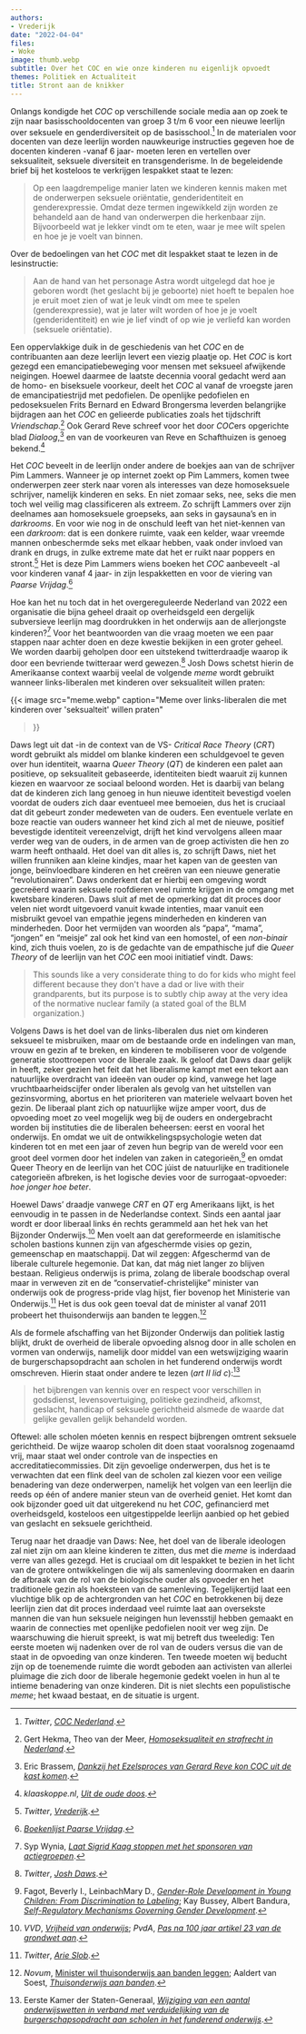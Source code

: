 ```yaml
---
authors:
- Vrederijk
date: "2022-04-04"
files:
- Woke
image: thumb.webp
subtitle: Over het COC en wie onze kinderen nu eigenlijk opvoedt
themes: Politiek en Actualiteit
title: Stront aan de knikker
---
```


Onlangs kondigde het _COC_ op verschillende sociale media aan op zoek te zijn naar basisschooldocenten van groep 3 t/m 6 voor een nieuwe leerlijn over seksuele en genderdiversiteit op de basisschool.[^1] In de materialen voor docenten van deze leerlijn worden nauwkeurige instructies gegeven hoe de docenten kinderen -vanaf 6 jaar- moeten leren en vertellen over seksualiteit, seksuele diversiteit en transgenderisme. In de begeleidende brief bij het kosteloos te verkrijgen lespakket staat te lezen:

>Op een laagdrempelige manier laten we kinderen kennis maken met de onderwerpen seksuele oriëntatie, genderidentiteit en genderexpressie. Omdat deze termen ingewikkeld zijn worden ze behandeld aan de hand van onderwerpen die herkenbaar zijn. Bijvoorbeeld wat je lekker vindt om te eten, waar je mee wilt spelen en hoe je je voelt van  binnen.

Over de bedoelingen van het _COC_ met dit lespakket staat te lezen in de lesinstructie:

>Aan de hand van het personage Astra wordt uitgelegd dat hoe je geboren wordt (het geslacht bij je geboorte) niet hoeft te bepalen hoe je eruit moet zien of wat je leuk vindt om mee te spelen (genderexpressie), wat je later wilt worden of hoe je je voelt (genderidentiteit) en wie je lief vindt of op wie je verliefd kan worden (seksuele oriëntatie).

Een oppervlakkige duik in de geschiedenis van het _COC_ en de contribuanten aan deze leerlijn levert een viezig plaatje op. Het _COC_ is kort gezegd een emancipatiebeweging voor mensen met seksueel afwijkende neigingen. Hoewel daarmee de laatste decennia vooral gedacht werd aan de homo- en biseksuele voorkeur, deelt het _COC_ al vanaf de vroegste jaren de emancipatiestrijd met pedofielen. De openlijke pedofielen en pedoseksuelen Frits Bernard en Edward Brongersma leverden belangrijke bijdragen aan het _COC_ en gelieerde publicaties zoals het tijdschrift _Vriendschap_.[^2] Ook Gerard Reve schreef voor het door *COC*ers opgerichte blad _Dialoog_,[^3] en van de voorkeuren van Reve en Schafthuizen is genoeg bekend.[^4]

Het _COC_ beveelt in de leerlijn onder andere de boekjes aan van de schrijver Pim Lammers. Wanneer je op internet zoekt op Pim Lammers, komen twee onderwerpen zeer sterk naar voren als interesses van deze homoseksuele schrijver, namelijk kinderen en seks. En niet zomaar seks, nee, seks die men toch wel veilig mag classificeren als extreem. Zo schrijft Lammers over zijn deelnames aan homoseksuele groepseks, aan seks in gaysauna’s en in _darkrooms_. En voor wie nog in de onschuld leeft van het niet-kennen van een _darkroom_: dat is een donkere ruimte, vaak een kelder, waar vreemde mannen onbeschermde seks met elkaar hebben, vaak onder invloed van drank en drugs, in zulke extreme mate dat het er ruikt naar poppers en stront.[^5] Het is deze Pim Lammers wiens boeken het _COC_ aanbeveelt -al voor kinderen vanaf 4 jaar- in zijn lespakketten en voor de viering van _Paarse Vrijdag_.[^6]

Hoe kan het nu toch dat in het overgereguleerde Nederland van 2022 een organisatie die bijna geheel draait op overheidsgeld een dergelijk subversieve leerlijn mag doordrukken in het onderwijs aan de allerjongste kinderen?[^7] Voor het beantwoorden van die vraag moeten we een paar stappen naar achter doen en deze kwestie bekijken in een groter geheel. We worden daarbij geholpen door een uitstekend twitterdraadje waarop ik door een bevriende twitteraar werd gewezen.[^8] Josh Dows schetst hierin de Amerikaanse context waarbij veelal de volgende _meme_ wordt gebruikt wanneer links-liberalen met kinderen over seksualiteit willen praten:

{{< image
	src="meme.webp"
	caption="Meme over links-liberalen die met kinderen over 'seksualteit' willen praten"
>}}

Daws legt uit dat -in de context van de VS- _Critical Race Theory_ (_CRT_) wordt gebruikt als middel om blanke kinderen een schuldgevoel te geven over hun identiteit, waarna _Queer Theory_ (_QT_) de kinderen een palet aan positieve, op seksualiteit gebaseerde, identiteiten biedt waaruit zij kunnen kiezen en waarvoor ze sociaal beloond worden. Het is daarbij van belang dat de kinderen zich lang genoeg in hun nieuwe identiteit bevestigd voelen voordat de ouders zich daar eventueel mee bemoeien, dus het is cruciaal dat dit gebeurt zonder medeweten van de ouders. Een eventuele verlate en boze reactie van ouders wanneer het kind zich al met de nieuwe, positief bevestigde identiteit vereenzelvigt, drijft het kind vervolgens alleen maar verder weg van de ouders, in de armen van de groep activisten die hen zo warm heeft onthaald. Het doel van dit alles is, zo schrijft Daws, niet het willen frunniken aan kleine kindjes, maar het kapen van de geesten van jonge, beïnvloedbare kinderen en het creëren van een nieuwe generatie “revolutionairen”. Daws onderkent dat er hierbij een omgeving wordt gecreëerd waarin seksuele roofdieren veel ruimte krijgen in de omgang met kwetsbare kinderen. Daws sluit af met de opmerking dat dit proces door velen niet wordt uitgevoerd vanuit kwade intenties, maar vanuit een misbruikt gevoel van empathie jegens minderheden en kinderen van minderheden. Door het vermijden van woorden als “papa”, “mama”, “jongen” en “meisje” zal ook het kind van een homostel, of een _non-binair_ kind, zich thuis voelen, zo is de gedachte van de empathische juf die _Queer Theory_ of de leerlijn van het _COC_ een mooi initiatief vindt. Daws:

>This sounds like a very considerate thing to do for kids who might feel different because they don't have a dad or live with their grandparents, but its purpose is to subtly chip away at the very idea of the normative nuclear family (a stated goal of the BLM organization.)

Volgens Daws is het doel van de links-liberalen dus niet om kinderen seksueel te misbruiken, maar om de bestaande orde en indelingen van man, vrouw en gezin af te breken, en kinderen te mobiliseren voor de volgende generatie stoottroepen voor de liberale zaak. Ik geloof dat Daws daar gelijk in heeft, zeker gezien het feit dat het liberalisme kampt met een tekort aan natuurlijke overdracht van ideeën van ouder op kind, vanwege het lage vruchtbaarheidscijfer onder liberalen als gevolg van het uitstellen van gezinsvorming, abortus en het prioriteren van materiele welvaart boven het gezin. De liberaal plant zich op natuurlijke wijze amper voort, dus de opvoeding moet zo veel mogelijk weg bij de ouders en ondergebracht worden bij instituties die de liberalen beheersen: eerst en vooral het onderwijs. En omdat we uit de ontwikkelingspsychologie weten dat kinderen tot en met een jaar of zeven hun begrip van de wereld voor een groot deel vormen door het indelen van zaken in categorieën,[^9] en omdat Queer Theory en de leerlijn van het COC júist de natuurlijke en traditionele categorieën afbreken, is het logische devies voor de surrogaat-opvoeder: _hoe jonger hoe beter_.

Hoewel Daws’ draadje vanwege _CRT_ en _QT_ erg Amerikaans lijkt, is het eenvoudig in te passen in de Nederlandse context. Sinds een aantal jaar wordt er door liberaal links én rechts gerammeld aan het hek van het Bijzonder Onderwijs.[^10] Men voelt aan dat gereformeerde en islamitische scholen bastions kunnen zijn van afgeschermde visies op gezin, gemeenschap en maatschappij. Dat wil zeggen: Afgeschermd van de liberale culturele hegemonie. Dat kan, dat mág niet langer zo blijven bestaan. Religieus onderwijs is prima, zolang de liberale boodschap overal maar in verweven zit en de “conservatief-christelijke” minister van onderwijs ook de progress-pride vlag hijst, fier bovenop het Ministerie van Onderwijs.[^11] Het is dus ook geen toeval dat de minister al vanaf 2011 probeert het thuisonderwijs aan banden te leggen.[^12]

Als de formele afschaffing van het Bijzonder Onderwijs dan politiek lastig blijkt, drukt de overheid de liberale opvoeding alsnog door in alle scholen en vormen van onderwijs, namelijk door middel van een wetswijziging waarin de burgerschapsopdracht aan scholen in het funderend onderwijs wordt omschreven. Hierin staat onder andere te lezen (_art II lid c_):[^13] 

>het bijbrengen van kennis over en respect voor verschillen in godsdienst, levensovertuiging, politieke gezindheid, afkomst, geslacht, handicap of seksuele gerichtheid alsmede de waarde dat gelijke gevallen gelijk behandeld worden.

Oftewel: alle scholen móeten kennis en respect bijbrengen omtrent seksuele gerichtheid. De wijze waarop scholen dit doen staat vooralsnog zogenaamd vrij, maar staat wel onder controle van de inspecties en accreditatiecommissies. Dit zijn gevoelige onderwerpen, dus het is te verwachten dat een flink deel van de scholen zal kiezen voor een veilige benadering van deze onderwerpen, namelijk het volgen van een leerlijn die reeds op één of andere manier steun van de overheid geniet. Het komt dan ook bijzonder goed uit dat uitgerekend nu het _COC_, gefinancierd met overheidsgeld, kosteloos een uitgestippelde leerlijn aanbied op het gebied van geslacht en seksuele gerichtheid. 

Terug naar het draadje van Daws: Nee, het doel van de liberale ideologen zal niet zijn om aan kleine kinderen te zitten, dus met die _meme_ is inderdaad verre van alles gezegd. Het is cruciaal om dit lespakket te bezien in het licht van de grotere ontwikkelingen die wij als samenleving doormaken en daarin de afbraak van de rol van de biologische ouder als opvoeder en het traditionele gezin als hoeksteen van de samenleving. Tegelijkertijd laat een vluchtige blik op de achtergronden van het _COC_ en betrokkenen bij deze leerlijn zien dat dit proces inderdaad veel ruimte laat aan oversekste mannen die van hun seksuele neigingen hun levensstijl hebben gemaakt en waarin de connecties met openlijke pedofielen nooit ver weg zijn. De waarschuwing die hieruit spreekt, is wat mij betreft dus tweeledig: Ten eerste moeten wij nadenken over de rol van de ouders versus die van de staat in de opvoeding van onze kinderen. Ten tweede moeten wij beducht zijn op de toenemende ruimte die wordt geboden aan activisten van allerlei pluimage die zich door de liberale hegemonie gedekt voelen in hun al te intieme benadering van onze kinderen. Dit is niet slechts een populistische _meme_; het kwaad bestaat, en de situatie is urgent.


[^1]: _Twitter_, _[COC Nederland](https://twitter.com/COCNederland/status/1507031263177228300)_.
[^2]: Gert Hekma, Theo van der Meer, _[Homoseksualiteit en strafrecht in Nederland](https://www.amb-press.nl/homoseksualiteitenstrafrechtinnederland)_.
[^3]: Eric Brassem, _[Dankzij het Ezelsproces van Gerard Reve kon COC uit de kast komen](https://www.trouw.nl/binnenland/dankzij-het-ezelsproces-van-gerard-reve-kon-coc-uit-de-kast-komen~b2856d12/)_.
[^4]: _klaaskoppe.nl_, _[Uit de oude doos](http://www.klaaskoppe.nl/index.htm?oudedoos)_.
[^5]: _Twitter_, _[Vrederijk](https://twitter.com/destedendwinger/status/1507299235359776776)_.
[^6]: _[Boekenlijst Paarse Vrijdag](https://basisschool.coc.nl/boekenlijst/)_.
[^7]: Syp Wynia, _[Laat Sigrid Kaag stoppen met het sponsoren van actiegroepen](https://www.wyniasweek.nl/laat-sigrid-kaag-stoppen-met-het-sponsoren-van-actiegroepen/)_.
[^8]: _Twitter_, _[Josh Daws](https://twitter.com/JoshDaws/status/1509560754206392321)_.
[^9]: Fagot, Beverly I., LeinbachMary D., _[Gender-Role Development in Young Children: From Discrimination to Labeling](https://www.sciencedirect.com/science/article/abs/pii/S0273229783710099)_; Kay Bussey, Albert Bandura, _[Self-Regulatory Mechanisms Governing Gender Development](https://www.jstor.org/stable/1131530)_.
[^10]: _VVD_, _[Vrijheid van onderwijs](https://www.vvd.nl/standpunten/vrijheid-van-onderwijs/)_; _PvdA_, _[Pas na 100 jaar artikel 23 van de grondwet aan](https://www.pvda.nl/nieuws/pas-na-100-jaar-artikel-23-van-de-grondwet-aan/)_.
[^11]: _Twitter_, _[Arie Slob](https://twitter.com/arieslob/status/1469274980785573891)_.
[^12]: _Novum_, [Minister wil thuisonderwijs aan banden leggen](https://www.nu.nl/politiek/2481794/minister-wil-thuisonderwijs-banden-leggen.html); Aaldert van Soest, _[Thuisonderwijs aan banden](https://www.nd.nl/nieuws/nederland/602096/thuisonderwijs-aan-banden)_.
[^13]: Eerste Kamer der Staten-Generaal, _[Wijziging van een aantal onderwijswetten in verband met verduidelijking van de burgerschapsopdracht aan scholen in het funderend onderwijs](https://www.eerstekamer.nl/behandeling/20201117/gewijzigd_voorstel_van_wet_9)_.
